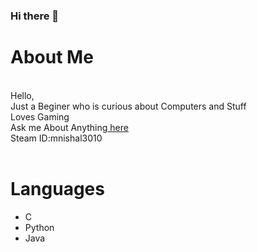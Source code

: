 ### Hi there 👋
<!--
**darkracer3010/darkracer3010** is a ✨ _special_ ✨ repository because its `README.md` (this file) appears on your GitHub profile.

Here are some ideas to get you started:

- 🔭 I’m currently working on ...
- 🌱 I’m currently learning ...
- 👯 I’m looking to collaborate on ...
- 🤔 I’m looking for help with ...
- 💬 Ask me about ...
- 📫 How to reach me: ...
- 😄 Pronouns: ...
- ⚡ Fun fact: ...
-->
<h1>About Me</h1><br>
Hello,<br>
Just a Beginer who is curious about Computers and Stuff<br>
Loves Gaming<br>
Ask me About Anything<a href="https://github.com/darkracer3010/darkracer3010/issues"> here</a><br>
Steam ID:mnishal3010<br>
<br>
<h1>Languages</h1>
<ul>
  <li>C</li>
  <li>Python</li>
  <li>Java</li>
